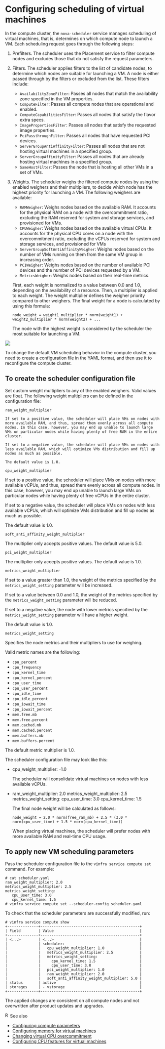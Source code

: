 # Configuring scheduling of virtual machines

In the compute cluster, the `nova-scheduler` service manages scheduling of virtual machines, that is, determines on which compute node to launch a VM. Each scheduling request goes through the following steps:

1.  Prefilters. The scheduler uses the Placement service to filter compute nodes and excludes those that do not satisfy the request parameters.

2.  Filters. The scheduler applies filters to the list of candidate nodes, to determine which nodes are suitable for launching a VM. A node is either passed through by the filters or excluded from the list. These filters include:

    - `AvailabilityZoneFilter`: Passes all nodes that match the availability zone specified in the VM properties.
    - `ComputeFilter`: Passes all compute nodes that are operational and enabled.
    - `ComputeCapabilitiesFilter`: Passes all nodes that satisfy the flavor extra specs.
    - `ImagePropertiesFilter`: Passes all nodes that satisfy the requested image properties.
    - `PciPassthroughFilter`: Passes all nodes that have requested PCI devices.
    - `ServerGroupAntiAffinityFilter`: Passes all nodes that are not hosting virtual machines in a specified group.
    - `ServerGroupAffinityFilter`: Passes all nodes that are already hosting virtual machines in a specified group.
    - `SameHostFilter`: Passes the node that is hosting all other VMs in a set of VMs.

3.  Weights. The scheduler weighs the filtered compute nodes by using the enabled weighers and their multipliers, to decide which node has the highest priority for launching a VM. The following weighers are available:

    - `RAMWeigher`: Weighs nodes based on the available RAM. It accounts for the physical RAM on a node with the overcommitment ratio, excluding the RAM reserved for system and storage services, and provisioned for VMs.
    - `CPUWeigher`: Weighs nodes based on the available virtual CPUs. It accounts for the physical CPU cores on a node with the overcommitment ratio, excluding the vCPUs reserved for system and storage services, and provisioned for VMs
    - `ServerGroupSoftAntiAffinityWeigher`: Weighs nodes based on the number of VMs running on them from the same VM group in increasing order.
    - `PCIWeigher`: Weighs nodes based on the number of available PCI devices and the number of PCI devices requested by a VM.
    - `MetricsWeigher`: Weighs nodes based on their real-time metrics.

    First, each weight is normalized to a value between 0.0 and 1.0, depending on the availability of a resource. Then, a multiplier is applied to each weight. The weight multiplier defines the weigher priority compared to other weighers. The final weight for a node is calculated by using this formula:

        node_weight = weight1_multiplier * norm(weight1) + weight2_multiplier * norm(weight2) + ...

    The node with the highest weight is considered by the scheduler the most suitable for launching a VM.

<img src="resources/images/vm_scheduling.png" style="max-width: 75%;max-height: auto;" />

To change the default VM scheduling behavior in the compute cluster, you need to create a configuration file in the YAML format, and then use it to reconfigure the compute cluster.

## To create the scheduler configuration file

Set custom weight multipliers to any of the enabled weighers. Valid values are float. The following weight multipliers can be defined in the configuration file:

`ram_weight_multiplier`

    If set to a positive value, the scheduler will place VMs on nodes with more available RAM, and thus, spread them evenly across all compute nodes. In this case, however, you may end up unable to launch large VMs on particular nodes while having plenty of free RAM in the entire cluster.

    If set to a negative value, the scheduler will place VMs on nodes with less available RAM, which will optimize VMs distribution and fill up nodes as much as possible.

    The default value is 1.0.

`cpu_weight_multiplier`

If set to a positive value, the scheduler will place VMs on nodes with more available vCPUs, and thus, spread them evenly across all compute nodes. In this case, however, you may end up unable to launch large VMs on particular nodes while having plenty of free vCPUs in the entire cluster.

If set to a negative value, the scheduler will place VMs on nodes with less available vCPUs, which will optimize VMs distribution and fill up nodes as much as possible.

The default value is 1.0.

`soft_anti_affinity_weight_multiplier`

The multiplier only accepts positive values. The default value is 5.0.

`pci_weight_multiplier`

The multiplier only accepts positive values. The default value is 1.0.

`metrics_weight_multiplier`

If set to a value greater than 1.0, the weight of the metrics specified by the `metrics_weight_setting` parameter will be increased.

If set to a value between 0.0 and 1.0, the weight of the metrics specified by the `metrics_weight_setting` parameter will be reduced.

If set to a negative value, the node with lower metrics specified by the `metrics_weight_setting` parameter will have a higher weight.

The default value is 1.0.

`metrics_weight_setting`

Specifies the node metrics and their multipliers to use for weighing.

Valid metric names are the following:

- `cpu_percent`
- `cpu_frequency`
- `cpu_kernel_time`
- `cpu_kernel_percent`
- `cpu_user_time`
- `cpu_user_percent`
- `cpu_idle_time`
- `cpu_idle_percent`
- `cpu_iowait_time`
- `cpu_iowait_percent`
- `mem.free.mb`
- `mem.free.percent`
- `mem.cached.mb`
- `mem.cached.percent`
- `mem.buffers.mb`
- `mem.buffers.percent`

The default metric multiplier is 1.0.

The scheduler configuration file may look like this:

- cpu_weight_multiplier: -1.0

  The scheduler will consolidate virtual machines on nodes with less available vCPUs.

- ram_weight_multiplier: 2.0
      metrics_weight_multiplier: 2.5
      metrics_weight_setting:
         cpu_user_time: 3.0
         cpu_kernel_time: 1.5

  The final node weight will be calculated as follows:

      node_weight = 2.0 * norm(free_ram_mb) + 2.5 * (3.0 * norm(cpu_user_time) + 1.5 * norm(cpu_kernel_time))

  When placing virtual machines, the scheduler will prefer nodes with more available RAM and real-time CPU usage.

## To apply new VM scheduling parameters

Pass the scheduler configuration file to the `vinfra service compute set` command. For example:

    # cat scheduler.yaml
    ram_weight_multiplier: 2.0
    metrics_weight_multiplier: 2.5
    metrics_weight_setting:
       cpu_user_time: 3.0
       cpu_kernel_time: 1.5
    # vinfra service compute set --scheduler-config scheduler.yaml

To check that the scheduler parameters are successfully modified, run:

    # vinfra service compute show
    +--------------+---------------------------------------------+
    | Field        | Value                                       |
    +--------------+---------------------------------------------+
    | <...>        | <...>                                       |
    |              | scheduler:                                  |
    |              |   cpu_weight_multiplier: 1.0                |
    |              |   metrics_weight_multiplier: 2.5            |
    |              |   metrics_weight_setting:                   |
    |              |     cpu_kernel_time: 1.5                    |
    |              |     cpu_user_time: 3.0                      |
    |              |   pci_weight_multiplier: 1.0                |
    |              |   ram_weight_multiplier: 2.0                |
    |              |   soft_anti_affinity_weight_multiplier: 5.0 |
    | status       | active                                      |
    | storages     | - vstorage                                  |
    +--------------+---------------------------------------------+

The applied changes are consistent on all compute nodes and not overwritten after product updates and upgrades.

<div class="MCHelpControl MCHelpControl-Related relatedTopics relatedTopicssee-also">

<span class="MCHelpControl-RelatedHotSpot_ MCHelpControl-RelatedHotSpot_see-also"><img src="resources/images/transparent.gif" class="MCHelpControl_Image_Icon" width="16" height="16" alt="Related Topics Link Icon" />See also</span>

- <a href="configuring-compute-parameters.html" class="MCHelpControlListItemLink MCRelatedTopicsControlListItemLink">Configuring compute parameters</a>
- <a href="configuring-memory-for-virtual-machines.html" class="MCHelpControlListItemLink MCRelatedTopicsControlListItemLink">Configuring memory for virtual machines</a>
- <a href="changing-vcpu-overcommitment.html" class="MCHelpControlListItemLink MCRelatedTopicsControlListItemLink">Changing virtual CPU overcommitment</a>
- <a href="configuring-vm-cpu-features.html" class="MCHelpControlListItemLink MCRelatedTopicsControlListItemLink">Configuring CPU features for virtual machines</a>

</div>
